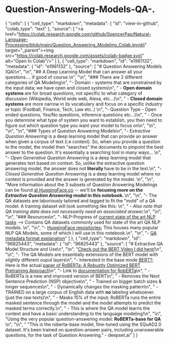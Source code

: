 # Question-Answering-Models-QA-.

{
  "cells": [
    {
      "cell_type": "markdown",
      "metadata": {
        "id": "view-in-github",
        "colab_type": "text"
      },
      "source": [
        "<a href=\"https://colab.research.google.com/github/SpencerPao/Natural-Language-Processing/blob/main/Question_Answering_Modeling_Colab.ipynb\" target=\"_parent\"><img src=\"https://colab.research.google.com/assets/colab-badge.svg\" alt=\"Open In Colab\"/></a>"
      ]
    },
    {
      "cell_type": "markdown",
      "id": "e1961132",
      "metadata": {
        "id": "e1961132"
      },
      "source": [
        "# Question Answering Models (QA)\n",
        "\n",
        "## A Deep Learning Model that can answer all your questions.... if good of course.\n",
        "\n",
        "### There are 2 different categories of QA Modeling\n",
        "- Domain - systems that are constrained by the input data; we have open and closed systems\n",
        "    - <b> Open domain systems </b> are for broad questions, not specific to what category of discussion (Wikipedia, World wide web, Alexa, etc...)\n",
        "    - <b> Closed domain systems </b> are more narrow in its vocabulary and focus on a specific industry or topic (Football, Finance, Tech, Law etc..) \n",
        "- Question Type - Open ended questions, Yes/No questions, inference questions etc...)\n",
        "    - Once you determine what type of system you want to establish, you then need to figure out which question type you want your model to focus on\n",
        "\n",
        "\n",
        "\n",
        "### Types of Question Answering Models\n",
        "- <i> Extractive Question Answering </i> is a deep learning model that can provide an answer when given a corpus of text (i.e context). So, when you provide a question to the model, the model then \"searches\" the documents to pinpoint the best answer to the question. It's essentially a searching tool in many ways... \n",
        "- <i> Open Generative Question Answering </i> is a deep learning model that generates text based on context. So, unlike the extractive question answering model, the answer does not <b> literally </b> have to be in the text.\n",
        "- <i> Closed Generative Question Answering </i> is a deep learning model where no context is provided and the answer is generated by the model. \n",
        "\n",
        "More information about the 3 subsets of Question Answering Modelings can be found [at HuggingFace.co](https://huggingface.co/tasks/question-answering) -- we'll be <b> focusing more on the <i> Extractive Question Answering </i> model in this notebook. </b>\n",
        "\n",
        "- The QA datasets are laboriously tailored and tagged to fit the \"mold\" of a QA model. A training dataset will look something like this: \n",
        "    - _Also note that QA training data does not necessarily need an associated answer._\n",
        "\n",
        "\n",
        "### Resources\n",
        "- NLP-Progress of [current state of the art NLP tasks](http://nlpprogress.com/english/question_answering.html) --> Contains QA datasets commonly used for state of the art QA NLP models. \n",
        "\n",
        "- [HuggingFace repositories](https://huggingface.co/); This houses many popular NLP QA Models, some of which I will use in this notebook.\n",
        "\n",
        "- [QA metadata format explanation](https://simpletransformers.ai/docs/qa-data-formats/)"
      ]
    },
    {
      "cell_type": "markdown",
      "id": "96825443",
      "metadata": {
        "id": "96825443"
      },
      "source": [
        "# Extractive QA Model Structure and Use\n",
        "\n",
        "[Check out the BERT Video I did here!](https://www.youtube.com/watch?v=72Ylk77PqR8)\n",
        "\n",
        "- The QA Models are essentially extensions of the BERT model with slightly different ouput layers\n",
        "- Interested in the base mode [BERT?](https://www.geeksforgeeks.org/explanation-of-bert-model-nlp/); Here is the actual [paper of RoBERTa: A Robustly Optimized BERT Pretraining Approach](https://arxiv.org/abs/1907.11692)\n",
        "- Link to [documentation for RobERTa](https://www.geeksforgeeks.org/overview-of-roberta-model/)\n",
        "    - RoBERTa is a new and improved version of BERT\n",
        "        - Removes the Next Sentence Prediction (NSP) objective\n",
        "        - Trained on bigger batch sizes & longer sequences\n",
        "        - Dynamically changes the masking pattern\n",
        "        - TRAINED on a large corpus of English data with <b> no </b> labeling whatsoever. (just the raw texts)\n",
        "            - Masks 15% of the input; RoBERTa runs the entire masked sentence through the model and the model attempts to predict the masked terms correctly.\n",
        "            - This is where the QA model learns the context and have a basic understanding to the language modeling!\n",
        "\n",
        "Using the very popular question-answering model: **RoBERTa-base for QA** \n",
        "\n",
        "    \"This is the roberta-base model, fine-tuned using the SQuAD2.0 dataset. It's been trained on question-answer pairs, including unanswerable questions, for the task of Question Answering.\" - deepset.ai"
      ]
    }

